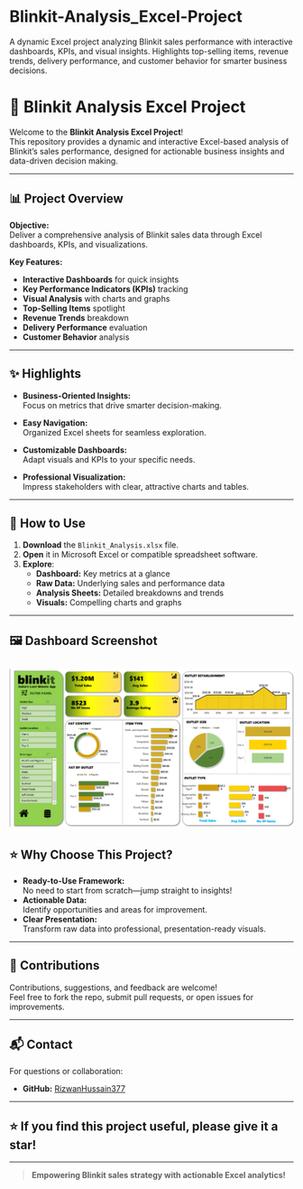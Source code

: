 # Blinkit-Analysis_Excel-Project
A dynamic Excel project analyzing Blinkit sales performance with interactive dashboards, KPIs, and visual insights. Highlights top-selling items, revenue trends, delivery performance, and customer behavior for smarter business decisions.
# 🚀 **Blinkit Analysis Excel Project**

Welcome to the **Blinkit Analysis Excel Project**!  
This repository provides a dynamic and interactive Excel-based analysis of Blinkit’s sales performance, designed for actionable business insights and data-driven decision making.

---

## 📊 **Project Overview**

**Objective:**  
Deliver a comprehensive analysis of Blinkit sales data through Excel dashboards, KPIs, and visualizations.

**Key Features:**  
- **Interactive Dashboards** for quick insights  
- **Key Performance Indicators (KPIs)** tracking  
- **Visual Analysis** with charts and graphs  
- **Top-Selling Items** spotlight  
- **Revenue Trends** breakdown  
- **Delivery Performance** evaluation  
- **Customer Behavior** analysis

---

## ✨ **Highlights**

- **Business-Oriented Insights:**  
  Focus on metrics that drive smarter decision-making.

- **Easy Navigation:**  
  Organized Excel sheets for seamless exploration.

- **Customizable Dashboards:**  
  Adapt visuals and KPIs to your specific needs.

- **Professional Visualization:**  
  Impress stakeholders with clear, attractive charts and tables.

---

## 📝 **How to Use**

1. **Download** the `Blinkit_Analysis.xlsx` file.
2. **Open** it in Microsoft Excel or compatible spreadsheet software.
3. **Explore**:
    - **Dashboard:** Key metrics at a glance
    - **Raw Data:** Underlying sales and performance data
    - **Analysis Sheets:** Detailed breakdowns and trends
    - **Visuals:** Compelling charts and graphs

---

## 🖼️ **Dashboard Screenshot**

![Dashboard Screenshot](https://github.com/RizwanHussain377/Blinkit-Analysis_Excel-Project/blob/main/Blinkit%20Grocery%20Screenshot.png)
---

## ⭐ **Why Choose This Project?**

- **Ready-to-Use Framework:**  
  No need to start from scratch—jump straight to insights!
- **Actionable Data:**  
  Identify opportunities and areas for improvement.
- **Clear Presentation:**  
  Transform raw data into professional, presentation-ready visuals.

---

## 🤝 **Contributions**

Contributions, suggestions, and feedback are welcome!  
Feel free to fork the repo, submit pull requests, or open issues for improvements.

---

## 📬 **Contact**

For questions or collaboration:  
- **GitHub:** [RizwanHussain377](https://github.com/RizwanHussain377)

---

## ⭐ If you find this project useful, please give it a star!

---

> **Empowering Blinkit sales strategy with actionable Excel analytics!**
